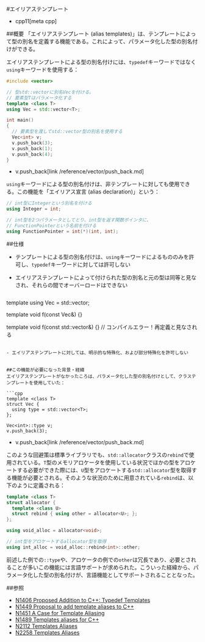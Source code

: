 #エイリアステンプレート
* cpp11[meta cpp]

##概要
「エイリアステンプレート (alias templates)」は、テンプレートによって型の別名を定義する機能である。これによって、パラメータ化した型の別名付けができる。

エイリアステンプレートによる型の別名付けには、`typedef`キーワードではなく`using`キーワードを使用する：

```cpp
#include <vector>

// 型std::vectorに別名Vecを付ける。
// 要素型Tはパラメータ化する
template <class T>
using Vec = std::vector<T>;

int main()
{
  // 要素型を渡してstd::vector型の別名を使用する
  Vec<int> v;
  v.push_back(3);
  v.push_back(1);
  v.push_back(4);
}
```
* v.push_back[link /reference/vector/push_back.md]

`using`キーワードによる型の別名付けは、非テンプレートに対しても使用できる。この機能を「エイリアス宣言 (alias declaration)」という：

```cpp
// int型にIntegerという別名を付ける
using Integer = int;

// int型を2つパラメータとしてとり、int型を返す関数ポインタに、
// FunctionPointerという名前を付ける
using FunctionPointer = int(*)(int, int);
```


##仕様
- テンプレートによる型の別名付けは、`using`キーワードによるもののみを許可し、`typedef`キーワードに対しては許可しない
- エイリアステンプレートによって付けられた型の別名と元の型は同等と見なされ、それらの間でオーバーロードはできない

    ```cpp
template <class T>
using Vec = std::vector<T>;

template <class T>
void f(const Vec<T>&) {}

template <class T>
void f(const std::vector<T>&) {} // コンパイルエラー！再定義と見なされる
```

- エイリアステンプレートに対しては、明示的な特殊化、および部分特殊化を許可しない


##この機能が必要になった背景・経緯
エイリアステンプレートがなかったころは、パラメータ化した型の別名付けとして、クラステンプレートを使用していた：

```cpp
template <class T>
struct Vec {
  using type = std::vector<T>;
};

Vec<int>::type v;
v.push_back(3);
```
* v.push_back[link /reference/vector/push_back.md]

このような回避策は標準ライブラリでも、`std::allocator`クラスの`rebind`で使用されている。`T`型のメモリアロケータを使用している状況でほかの型をアロケートする必要ができた際には、`U`型をアロケートする`std::allocator`型を取得する機能が必要とされる。そのような状況のために用意されている`rebind`は、以下のように定義される：

```cpp
template <class T>
struct allocator {
  template <class U>
  struct rebind { using other = allocator<U>; };
};

using void_alloc = allocator<void>;

// int型をアロケートするallocator型を取得
using int_alloc = void_alloc::rebind<int>::other;
```

前述した例での`::type`や、アロケータの例での`other`は冗長であり、必要とされることが多いこの機能には言語サポートが求められた。こういった経緯から、パラメータ化した型の別名付けが、言語機能としてサポートされることとなった。


##参照
- [N1406 Proposed Addition to C++: Typedef Templates](http://www.open-std.org/jtc1/sc22/wg21/docs/papers/2002/n1406.pdf)
- [N1449 Proposal to add template aliases to C++](http://www.open-std.org/jtc1/sc22/wg21/docs/papers/2003/n1449.pdf)
- [N1451 A Case for Template Aliasing](http://www.open-std.org/jtc1/sc22/wg21/docs/papers/2003/n1451.html)
- [N1489 Templates aliases for C++](http://www.open-std.org/jtc1/sc22/wg21/docs/papers/2003/n1489.pdf)
- [N2112 Templates Aliases](http://www.open-std.org/jtc1/sc22/wg21/docs/papers/2006/n2112.pdf)
- [N2258 Templates Aliases](http://www.open-std.org/jtc1/sc22/wg21/docs/papers/2007/n2258.pdf)

